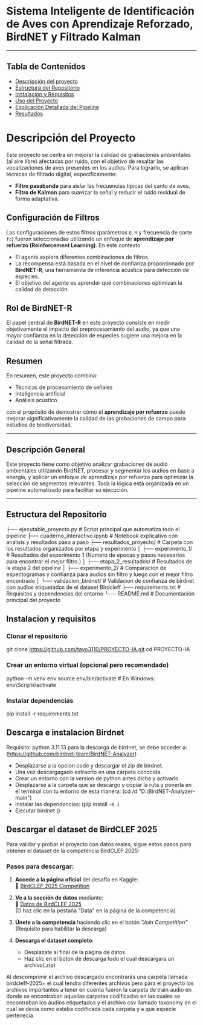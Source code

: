 # Sistema Inteligente de Identificación de Aves con Aprendizaje Reforzado, BirdNET y Filtrado Kalman

---

## Tabla de Contenidos

- [Descripción del proyecto](#descripción-del-proyecto)
- [Estructura del Repositorio](#estructura-del-repositorio)
- [Instalación y Requisitos](#instalación-y-requisitos)
- [Uso del Proyecto](#uso-del-proyecto)
- [Explicación Detallada del Pipeline](#explicación-detallada-del-pipeline)
- [Resultados](#resultados)


# Descripción del Proyecto

Este proyecto se centra en mejorar la calidad de grabaciones ambientales (al aire libre) afectadas por ruido, con el objetivo de resaltar las vocalizaciones de aves presentes en los audios. Para lograrlo, se aplican técnicas de filtrado digital, específicamente:

- **Filtro pasabanda** para aislar las frecuencias típicas del canto de aves.
- **Filtro de Kalman** para suavizar la señal y reducir el ruido residual de forma adaptativa.

## Configuración de Filtros
Las configuraciones de estos filtros (parámetros `Q`, `R` y frecuencia de corte `fc`) fueron seleccionadas utilizando un enfoque de **aprendizaje por refuerzo (Reinforcement Learning)**. En este contexto:

- El agente explora diferentes combinaciones de filtros.
- La recompensa está basada en el nivel de confianza proporcionado por **BirdNET-R**, una herramienta de inferencia acústica para detección de especies.
- El objetivo del agente es aprender qué combinaciones optimizan la calidad de detección.

## Rol de BirdNET-R
El papel central de **BirdNET-R** en este proyecto consiste en medir objetivamente el impacto del preprocesamiento del audio, ya que una mayor confianza en la detección de especies sugiere una mejora en la calidad de la señal filtrada.

## Resumen
En resumen, este proyecto combina:
- Técnicas de procesamiento de señales
- Inteligencia artificial
- Análisis acústico

con el propósito de demostrar cómo el **aprendizaje por refuerzo** puede mejorar significativamente la calidad de las grabaciones de campo para estudios de biodiversidad.


---

## Descripción General

Este proyecto tiene como objetivo analizar grabaciones de audio ambientales utilizando BirdNET, procesar y segmentar los audios en base a energía, y aplicar un enfoque de aprendizaje por refuerzo para optimizar la selección de segmentos relevantes. Toda la lógica está organizada en un pipeline automatizado para facilitar su ejecución.

---

## Estructura del Repositorio
├── ejecutable_proyecto.py            # Script principal que automatiza todo el pipeline
├── cuaderno_interactivo.ipynb        # Notebook explicativo con análisis y resultados paso a paso
├── resultados_proyecto/              # Carpeta con los resultados organizados por etapa y experimento
│   ├── experimento_1/                # Resultados del experimento 1 (Numero de epocas y pasos necesarios para encontrar el mejor filtro.)
│   ├── etapa_2_resultados/           # Resultados de la etapa 2 del pipeline
│   ├── experimento_2/                # Comparacion de espectogramas y confianza para audios sin filtro y luego con el mejor filtro encontrado
│   └── validacion_birdnet/           # Validacion de confianza de birdnet con audios etiquetados de el dataset Birdcleff
├── requirements.txt                  # Requisitos y dependencias del entorno
└── README.md                         # Documentación principal del proyecto

## Instalacion y requisitos

### Clonar el repositorio
git clone https://github.com/tavo3110/PROYECTO-IA.git
cd PROYECTO-IA

### Crear un entorno virtual (opcional pero recomendado)
python -m venv env
source env/bin/activate      # En Windows: env\Scripts\activate

### Instalar dependencias
pip install -r requirements.txt

## Descarga e instalacion Birdnet
Requisito: python 3.11.13
para la descarga de birdnet, se debe acceder a: (https://github.com/birdnet-team/BirdNET-Analyzer)
- Desplazarse a la opcion code y descargar el zip de birdnet.
- Una vez descargagado extraerlo en una carpeta  conocida.
- Crear un entorno con la version de python antes dicha y activarlo.
- Desplazarse a la carpeta que se  descargo y copiar la ruta y ponerla en el terminal con tu entorno de esta manera: (cd /d "D:\BirdNET-Analyzer-main")
- instalar las dependencias: (pip install -e .)
- Ejecutar birdnet ()
## Descargar el dataset de BirdCLEF 2025

Para validar y probar el proyecto con datos reales, sigue estos pasos para obtener el dataset de la competencia BirdCLEF 2025:

### Pasos para descargar:
1. **Accede a la página oficial** del desafío en Kaggle:  
   🔗 [BirdCLEF 2025 Competition](https://www.kaggle.com/c/birdclef-2025)

2. **Ve a la sección de datos** mediante:  
   🔗 [Datos de BirdCLEF 2025](https://www.kaggle.com/c/birdclef-2025/data)  
   (O haz clic en la pestaña "Data" en la página de la competencia)

3. **Únete a la competencia** haciendo clic en el botón _"Join Competition"_  
   (Requisito para habilitar la descarga)

4. **Descarga el dataset completo**:
   - Desplázate al final de la página de datos
   - Haz clic en el botón de descarga todo el cual descargara un archivo(.zip)


Al descomprimir el archivo descargado encontrarás una carpeta llamada birdcleff-2025+ el cual tendra diferentes archivos pero para el proyecto los archivos importantes a tener en cuenta fueron la carpeta de train audio en donde se encontraban aquellas carpetas codificadas en las cuales se encontraban los audios etiquetados y el archivo csv llamado taxonomy en el cual se decia como estaba codificada cada carpeta y a que especie pertenecia

